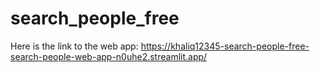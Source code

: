 # search_people_free
Here is the link to the web app: https://khaliq12345-search-people-free-search-people-web-app-n0uhe2.streamlit.app/
